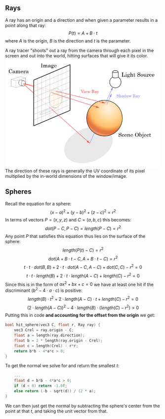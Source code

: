 ## Rays
A ray has an origin and a direction and when given a parameter results in a point along that ray:
$$P(t) = A + B \cdot t$$
where $A$ is the origin, $B$ is the direction and $t$ is the parameter.

A ray tracer "shoots" out a ray from the camera through each pixel in the screen and out into the world, hitting surfaces that will give it its color.
![|500](assets/ray%20tracing.png)
The direction of these rays is generally the UV coordinate of its pixel multiplied by the in-world dimensions of the window/image.

## Spheres
Recall the equation for a sphere:
$$(x - a)^2 + (y - b)^2 + (z - c)^2 = r^2$$
In terms of vectors $P = (x, y, z)$ and $C = (a, b, c)$ this becomes:
$$dot(P - C, P - C) = length(P - C) = r^2$$
Any point $P$ that satisfies this equation thus lies on the surface of the sphere:
$$length(P(t) - C) = r^2$$
$$dot(A + B \cdot t - C, A + B \cdot t - C) = r^2$$
$$t \cdot t \cdot dot(B, B) + 2 \cdot t \cdot dot(A-C, A-C) + dot(C, C) - r^2 = 0$$
$$t \cdot t \cdot length(B) + 2 \cdot t \cdot length(A-C) + length(C) - r^2 = 0$$
Since this is in the form of $ax^2 + bx + c = 0$ we have at least one hit if the discriminant ($b^2 - 4 \cdot a \cdot c$) is positive:
$$length(B) \cdot t^2 + 2 \cdot length(A-C) \cdot t + length(C) - r^2 = 0$$
$$(2 \cdot length(A-C))^2 - 4 \cdot length(B) \cdot (length(C) - r^2) > 0$$Putting this in code **and accounting for the offset from the origin** we get:
```cpp
bool hit_sphere(vec3 C, float r, Ray ray) {
	vec3 Crel = ray.origin - C;
	float a = length(ray.direction);
	float b = 2 * length(ray.origin - Crel);
	float c = length(Crel) - r*r;
	return b*b - 4*a*c > 0;
}
```

To get the normal we solve for and return the smallest $t$:
```cpp
	...
	float d = b*b - 4*a*c > 0;
	if (d < 0) return -1.0f;
	else return (-b - sqrt(d)) / (2 * a);
}
```
We can then just get the normal by subtracting the sphere's center from the point at that $t$, and taking the unit vector from that.
